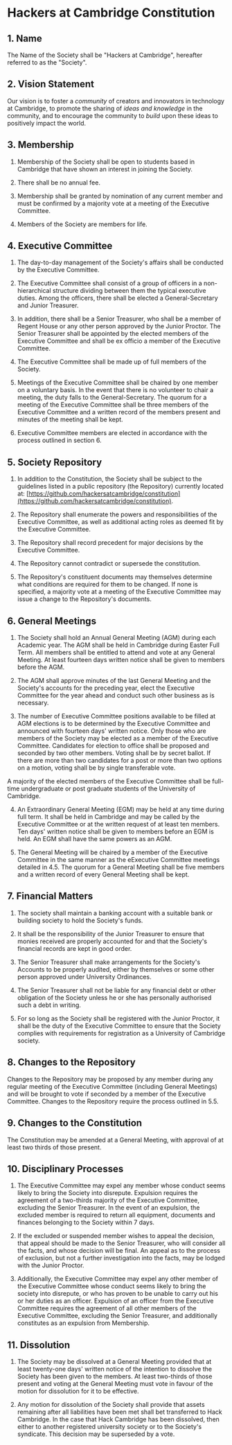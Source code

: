 # Hackers at Cambridge Constitution

## 1. Name

The Name of the Society shall be "Hackers at Cambridge", hereafter referred to as the "Society".

## 2. Vision Statement

Our vision is to foster a _community_ of creators and innovators in technology at Cambridge, to promote the sharing of _ideas and knowledge_ in the community, and to encourage the community to _build_ upon these ideas to positively impact the world.

## 3. Membership

1. Membership of the Society shall be open to students based in Cambridge that have shown an interest in joining the Society.

2. There shall be no annual fee.

3. Membership shall be granted by nomination of any current member and must be confirmed by a majority vote at a meeting of the Executive Committee.

4. Members of the Society are members for life.

## 4. Executive Committee

1. The day-to-day management of the Society's affairs shall be conducted by the Executive Committee.

2. The Executive Committee shall consist of a group of officers in a non-hierarchical structure dividing between them the typical executive duties. Among the officers, there shall be elected a General-Secretary and Junior Treasurer.

3. In addition, there shall be a Senior Treasurer, who shall be a member of Regent House or any other person approved by the Junior Proctor. The Senior Treasurer shall be appointed by the elected members of the Executive Committee and shall be ex officio a member of the Executive Committee.

4. The Executive Committee shall be made up of full members of the Society.

5. Meetings of the Executive Committee shall be chaired by one member on a voluntary basis. In the event that there is no volunteer to chair a meeting, the duty falls to the General-Secretary. The quorum for a meeting of the Executive Committee shall be three members of the Executive Committee and a written record of the members present and minutes of the meeting shall be kept.

6. Executive Committee members are elected in accordance with the process outlined in section 6.

## 5. Society Repository

1. In addition to the Constitution, the Society shall be subject to the guidelines listed in a public repository (the Repository) currently located at: [https://github.com/hackersatcambridge/constitution](https://github.com/hackersatcambridge/constitution).

2. The Repository shall enumerate the powers and responsibilities of the Executive Committee, as well as additional acting roles as deemed fit by the Executive Committee.

3. The Repository shall record precedent for major decisions by the Executive Committee.

4. The Repository cannot contradict or supersede the constitution.

5. The Repository's constituent documents may themselves determine what conditions are required for them to be changed. If none is specified, a majority vote at a meeting of the Executive Committee may issue a change to the Repository's documents.

## 6. General Meetings

1. The Society shall hold an Annual General Meeting (AGM) during each Academic year. The AGM shall be held in Cambridge during Easter Full Term. All members shall be entitled to attend and vote at any General Meeting. At least fourteen days written notice shall be given to members before the AGM.

2. The AGM shall approve minutes of the last General Meeting and the Society's accounts for the preceding year, elect the Executive Committee for the year ahead and conduct such other business as is necessary.

3. The number of Executive Committee positions available to be filled at AGM elections is to be determined by the Executive Committee and announced with fourteen days' written notice. Only those who are members of the Society may be elected as a member of the Executive Committee. Candidates for election to office shall be proposed and seconded by two other members. Voting shall be by secret ballot. If there are more than two candidates for a post or more than two options on a motion, voting shall be by single transferable vote.

A majority of the elected members of the Executive Committee shall be full-time undergraduate or post graduate students of the University of Cambridge.

4. An Extraordinary General Meeting (EGM) may be held at any time during full term. It shall be held in Cambridge and may be called by the Executive Committee or at the written request of at least ten members. Ten days' written notice shall be given to members before an EGM is held. An EGM shall have the same powers as an AGM.

5. The General Meeting will be chaired by a member of the Executive Committee in the same manner as the eExecutive Committee meetings detailed in 4.5. The quorum for a General Meeting shall be five members and a written record of every General Meeting shall be kept.

## 7. Financial Matters

1. The society shall maintain a banking account with a suitable bank or building society to hold the Society's funds.

2. It shall be the responsibility of the Junior Treasurer to ensure that monies received are properly accounted for and that the Society's financial records are kept in good order.

3. The Senior Treasurer shall make arrangements for the Society's Accounts to be properly audited, either by themselves or some other person approved under University Ordinances.

4. The Senior Treasurer shall not be liable for any financial debt or other obligation of the Society unless he or she has personally authorised such a debt in writing.

5. For so long as the Society shall be registered with the Junior Proctor, it shall be the duty of the Executive Committee to ensure that the Society complies with requirements for registration as a University of Cambridge society.

## 8. Changes to the Repository

Changes to the Repository may be proposed by any member during any regular meeting of the Executive Committee (including General Meetings) and will be brought to vote if seconded by a member of the Executive Committee. Changes to the Repository require the process outlined in 5.5.

## 9. Changes to the Constitution

 The Constitution may be amended at a General Meeting, with approval of at least two thirds of those present.

## 10. Disciplinary Processes

1. The Executive Committee may expel any member whose conduct seems likely to bring the Society into disrepute. Expulsion requires the agreement of a two-thirds majority of the Executive Committee, excluding the Senior Treasurer. In the event of an expulsion, the excluded member is required to return all equipment, documents and finances belonging to the Society within 7 days.

2. If the excluded or suspended member wishes to appeal the decision, that appeal should be made to the Senior Treasurer, who will consider all the facts, and whose decision will be final. An appeal as to the process of exclusion, but not a further investigation into the facts, may be lodged with the Junior Proctor.

3. Additionally, the Executive Committee may expel any other member of the Executive Committee whose conduct seems likely to bring the society into disrepute, or who has proven to be unable to carry out his or her duties as an officer. Expulsion of an officer from the Executive Committee requires the agreement of all other members of the Executive Committee, excluding the Senior Treasurer, and additionally constitutes as an expulsion from Membership.

## 11. Dissolution

1. The Society may be dissolved at a General Meeting provided that at least twenty-one days' written notice of the intention to dissolve the Society has been given to the members. At least two-thirds of those present and voting at the General Meeting must vote in favour of the motion for dissolution for it to be effective.

2. Any motion for dissolution of the Society shall provide that assets remaining after all liabilities have been met shall bet transferred to Hack Cambridge. In the case that Hack Cambridge has been dissolved, then either to another registered university society or to the Society's syndicate. This decision may be superseded by a vote.
